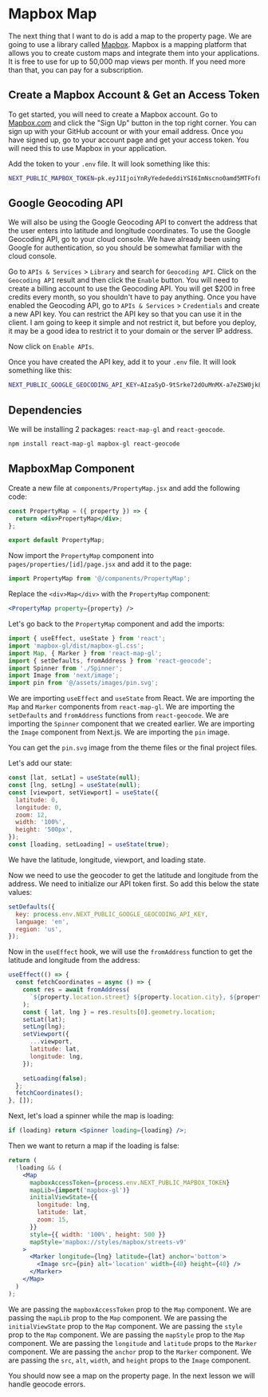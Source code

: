 # Mapbox Map

The next thing that I want to do is add a map to the property page. We are going to use a library called [Mapbox](https://www.mapbox.com/). Mapbox is a mapping platform that allows you to create custom maps and integrate them into your applications. It is free to use for up to 50,000 map views per month. If you need more than that, you can pay for a subscription.

## Create a Mapbox Account & Get an Access Token

To get started, you will need to create a Mapbox account. Go to [Mapbox.com](https://www.mapbox.com/) and click the "Sign Up" button in the top right corner. You can sign up with your GitHub account or with your email address. Once you have signed up, go to your account page and get your access token. You will need this to use Mapbox in your application.

Add the token to your `.env` file. It will look something like this:

```bash
NEXT_PUBLIC_MAPBOX_TOKEN=pk.eyJ1IjoiYnRyYedededdiYSI6ImNscno0amd5MTFofLQyam81NXd1ZjUxa3MifQ.nn5Y_FIbzaPCkgjmGJ7CyQ
```

## Google Geocoding API

We will also be using the Google Geocoding API to convert the address that the user enters into latitude and longitude coordinates. To use the Google Geocoding API, go to your cloud console. We have already been using Google for authentication, so you should be somewhat familiar with the cloud console.

Go to `APIs & Services` > `Library` and search for `Geocoding API`. Click on the `Geocoding API` result and then click the `Enable` button. You will need to create a billing account to use the Geocoding API. You will get $200 in free credits every month, so you shouldn't have to pay anything. Once you have enabled the Geocoding API, go to `APIs & Services` > `Credentials` and create a new API key.
You can restrict the API key so that you can use it in the client. I am going to keep it simple and not restrict it, but before you deploy, it may be a good idea to restrict it to your domain or the server IP address.

Now click on `Enable APIs`.

Once you have created the API key, add it to your `.env` file. It will look something like this:

```bash
NEXT_PUBLIC_GOOGLE_GEOCODING_API_KEY=AIzaSyD-9tSrke72dOuMnMX-a7eZSW0jkFMBWY
```

## Dependencies

We will be installing 2 packages: `react-map-gl` and `react-geocode`.

```bash
npm install react-map-gl mapbox-gl react-geocode
```

## MapboxMap Component

Create a new file at `components/PropertyMap.jsx` and add the following code:

```jsx
const PropertyMap = ({ property }) => {
  return <div>PropertyMap</div>;
};

export default PropertyMap;
```

Now import the `PropertyMap` component into `pages/properties/[id]/page.jsx` and add it to the page:

```jsx
import PropertyMap from '@/components/PropertyMap';
```

Replace the `<div>Map</div>` with the `PropertyMap` component:

```jsx
<PropertyMap property={property} />
```

Let's go back to the `PropertyMap` component and add the imports:

```jsx
import { useEffect, useState } from 'react';
import 'mapbox-gl/dist/mapbox-gl.css';
import Map, { Marker } from 'react-map-gl';
import { setDefaults, fromAddress } from 'react-geocode';
import Spinner from './Spinner';
import Image from 'next/image';
import pin from '@/assets/images/pin.svg';
```

We are importing `useEffect` and `useState` from React. We are importing the `Map` and `Marker` components from `react-map-gl`. We are importing the `setDefaults` and `fromAddress` functions from `react-geocode`. We are importing the `Spinner` component that we created earlier. We are importing the `Image` component from Next.js. We are importing the `pin` image.

You can get the `pin.svg` image from the theme files or the final project files.

Let's add our state:

```jsx
const [lat, setLat] = useState(null);
const [lng, setLng] = useState(null);
const [viewport, setViewport] = useState({
  latitude: 0,
  longitude: 0,
  zoom: 12,
  width: '100%',
  height: '500px',
});
const [loading, setLoading] = useState(true);
```

We have the latitude, longitude, viewport, and loading state.

Now we need to use the geocoder to get the latitude and longitude from the address. We need to initialize our API token first. So add this below the state values:

```jsx
setDefaults({
  key: process.env.NEXT_PUBLIC_GOOGLE_GEOCODING_API_KEY,
  language: 'en',
  region: 'us',
});
```

Now in the `useEffect` hook, we will use the `fromAddress` function to get the latitude and longitude from the address:

```jsx
useEffect(() => {
  const fetchCoordinates = async () => {
    const res = await fromAddress(
      `${property.location.street} ${property.location.city}, ${property.location.state} ${property.zip}`
    );
    const { lat, lng } = res.results[0].geometry.location;
    setLat(lat);
    setLng(lng);
    setViewport({
      ...viewport,
      latitude: lat,
      longitude: lng,
    });

    setLoading(false);
  };
  fetchCoordinates();
}, []);
```

Next, let's load a spinner while the map is loading:

```jsx
if (loading) return <Spinner loading={loading} />;
```

Then we want to return a map if the loading is false:

```jsx
return (
  !loading && (
    <Map
      mapboxAccessToken={process.env.NEXT_PUBLIC_MAPBOX_TOKEN}
      mapLib={import('mapbox-gl')}
      initialViewState={{
        longitude: lng,
        latitude: lat,
        zoom: 15,
      }}
      style={{ width: '100%', height: 500 }}
      mapStyle='mapbox://styles/mapbox/streets-v9'
    >
      <Marker longitude={lng} latitude={lat} anchor='bottom'>
        <Image src={pin} alt='location' width={40} height={40} />
      </Marker>
    </Map>
  )
);
```

We are passing the `mapboxAccessToken` prop to the `Map` component. We are passing the `mapLib` prop to the `Map` component. We are passing the `initialViewState` prop to the `Map` component. We are passing the `style` prop to the `Map` component. We are passing the `mapStyle` prop to the `Map` component. We are passing the `longitude` and `latitude` props to the `Marker` component. We are passing the `anchor` prop to the `Marker` component. We are passing the `src`, `alt`, `width`, and `height` props to the `Image` component.

You should now see a map on the property page. In the next lesson we will handle geocode errors.
